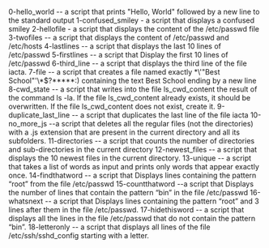 0-hello_world -- a script that prints "Hello, World" followed by a new line to the standard output
1-confused_smiley - a script that displays a confused smiley
2-hellofile - a script that displays the content of the /etc/passwd file
3-twofiles -- a script that displays the content of /etc/passwd and /etc/hosts
4-lastlines -- a script that displays the last 10 lines of /etc/passwd
5-firstlines -- a script that Display the first 10 lines of /etc/passwd
6-third_line --  a script that displays the third line of the file iacta.
7-file --  a script that creates a file named exactly \*\\'"Best School"\'\\*$\?\*\*\*\*\*:) containing the text Best School ending by a new line
8-cwd_state --  a script that writes into the file ls_cwd_content the result of the command ls -la. If the file ls_cwd_content already exists, it should be overwritten. If the file ls_cwd_content does not exist, create it.
9-duplicate_last_line -- a script that duplicates the last line of the file iacta
10-no_more_js --a script that deletes all the regular files (not the directories) with a .js extension that are present in the current directory and all its subfolders.
11-directories -- a script that counts the number of directories and sub-directories in the current directory
12-newest_files -- a script that displays the 10 newest files in the current directory.
13-unique -- a script that takes a list of words as input and prints only words that appear exactly once.
14-findthatword -- a script that Displays lines containing the pattern “root” from the file /etc/passwd
15-countthatword --a script that Displays the number of lines that contain the pattern “bin” in the file /etc/passwd
16-whatsnext -- a script that Displays lines containing the pattern “root” and 3 lines after them in the file /etc/passwd.
17-hidethisword -- a script that displays  all the lines in the file /etc/passwd that do not contain the pattern “bin”.
18-letteronly -- a script that displays  all lines of the file /etc/ssh/sshd_config starting with a letter.
